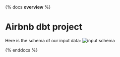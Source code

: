 {% docs __overview__ %}
# Airbnb dbt project

Here is the schema of our input data:
![input schema](assets/input_schema.png)

{% enddocs %}